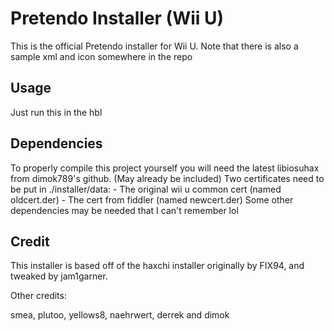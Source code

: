 # Pretendo Installer (Wii U)

This is the official Pretendo installer for Wii U.
Note that there is also a sample xml and icon somewhere in the repo

## Usage

Just run this in the hbl

## Dependencies

To properly compile this project yourself you will need the latest libiosuhax from dimok789's github. (May already be included)
Two certificates need to be put in ./installer/data:
	- The original wii u common cert (named oldcert.der)
	- The cert from fiddler (named newcert.der)
Some other dependencies may be needed that I can't remember lol

## Credit

This installer is based off of the haxchi installer originally by FIX94, and tweaked by jam1garner.

Other credits:

smea, plutoo, yellows8, naehrwert, derrek and dimok
